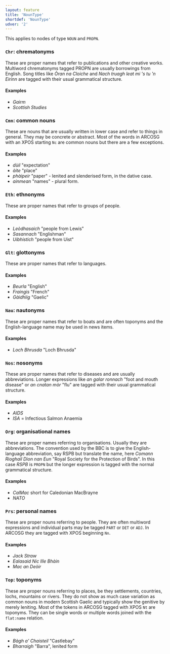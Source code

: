 ```yaml
---
layout: feature
title: 'NounType'
shortdef: 'NounType'
udver: '2'
---
```


This applies to nodes of type `NOUN` and `PROPN`.

### <a name="Chr">`Chr`</a>: chrematonyms

These are proper names that refer to publications and other creative works.
Multiword chrematonyms tagged PROPN are usually borrowings from English.
Song titles like _Òran na Cloiche_ and _Nach truagh leat mi 's tu 'n Eirinn_ are tagged with their usual grammatical structure.

#### Examples

* _Gairm_
* _Scottish Studies_

### <a name="Cmn">`Cmn`</a>: common nouns

These are nouns that are usually written in lower case and refer to things in general.
They may be concrete or abstract.
Most of the words in ARCOSG with an XPOS starting `Nc` are common nouns but there are a few exceptions.

#### Examples

* _dùil_ "expectation"
* _àite_ "place"
* _phàipeir_ "paper" - lenited and slenderised form, in the dative case.
* _ainmean_ "names" - plural form.

### <a name="Eth">`Eth`</a>: ethnonyms

These are proper names that refer to groups of people.

#### Examples

* _Leòdhasaich_ "people from Lewis"
* _Sasannach_ "Englishman"
* _Uibhistich_ "people from Uist"

### <a name="Glt">`Glt`</a>: glottonyms

These are proper names that refer to languages.

#### Examples

* _Beurla_ "English"
* _Fraingis_ "French"
* _Gàidhlig_ "Gaelic"

### <a name="Nau">`Nau`</a>: nautonyms

These are proper names that refer to boats and are often toponyms and the English-language name may be used in news items.

#### Examples

* _Loch Bhrusda_ "Loch Bhrusda"

### <a name="Nos">`Nos`</a>: nosonyms

These are proper names that refer to diseases and are usually abbreviations.
Longer expressions like _an galar ronnach_ "foot and mouth disease" or _an cnatan mòr_ "flu" are tagged with their usual grammatical structure.

#### Examples

* _AIDS_
* _ISA_ = Infectious Salmon Anaemia

### <a name="Org">`Org`</a>: organisational names

These are proper names referring to organisations.
Usually they are abbreviations.
The convention used by the BBC is to give the English-language abbreviation, say RSPB but translate the name, here _Comann Rìoghail Dìon nan Eun_ "Royal Society for the Protection of Birds".
In this case _RSPB_ is `PROPN` but the longer expression is tagged with the normal grammatical structure.

#### Examples

* _CalMac_ short for Caledonian MacBrayne 
* _NATO_ 

### <a name="Prs">`Prs`</a>: personal names

These are proper nouns referring to people.
They are often multiword expressions and individual parts may be tagged `PART` or `DET` or `ADJ`.
In ARCOSG they are tagged with XPOS beginning `Nn`.

#### Examples

* _Jack Straw_
* _Ealasaid Nic Ille Bhàin_
* _Mac an Deòir_

### <a name="Top">`Top`</a>: toponyms

These are proper nouns referring to places, be they settlements, countries, lochs, mountains or rivers.
They do not show as much case variation as common nouns in modern Scottish Gaelic and typically show the genitive by merely leniting.
Most of the tokens in ARCOSG tagged with XPOS `Nt` are toponyms.
They can be single words or multiple words joined with the `flat:name` relation.

#### Examples

* _Bàgh a' Chaisteil_ "Castlebay"
* _Bharraigh_ "Barra", lenited form






